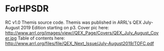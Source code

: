 # ForHPSDR
RC v1.0 Themis source code.  Themis was published in ARRL's QEX July-August 2019 Edition starting on p3.
Cover pic here:
http://www.arrl.org/images/view//QEX_Page/Covers/QEX_July_August_Cover.jpg
Table of contents here:
http://www.arrl.org/files/file/QEX_Next_Issue/July-August2019/TOFC.pdf
